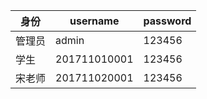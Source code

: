 | 身份   | username     | password |
| ------ | ------------ | -------- |
| 管理员 | admin        | 123456   |
| 学生   | 201711010001 | 123456   |
| 宋老师 | 201711020001 | 123456   |

